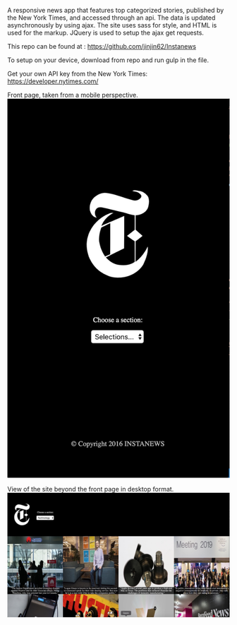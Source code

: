 A responsive news app that features top categorized stories, published by the New York Times, and accessed through an api. The data is updated asynchronously by using ajax. The site uses sass for style, and HTML is used for the markup. JQuery is used to setup the ajax get requests.

This repo can be found at : https://github.com/jinjin62/Instanews

To setup on your device, download from repo and run gulp in the file.

Get your own API key from the New York Times:
https://developer.nytimes.com/

Front page, taken from a mobile perspective.
![Instanews](device-images/Instanewsfront.png "Instanews")

View of the site beyond the front page in desktop format.
![Instanews](device-images/Instanews2.jpg "Instanews")
